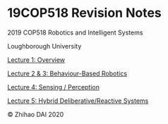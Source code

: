 # 19COP518 Revision Notes

2019 COP518 Robotics and Intelligent Systems

Loughborough University



[Lecture 1: Overview](lecture-01.md)

[Lecture 2 & 3: Behaviour-Based Robotics](lecture-02.md)

[Lecture 4: Sensing / Perception](lecture-04.md)

[Lecture 5: Hybrid Deliberative/Reactive Systems](lecture-05.md)





© Zhihao DAI 2020


